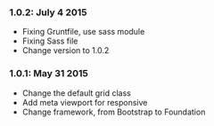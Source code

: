 ### 1.0.2: July 4 2015
* Fixing Gruntfile, use sass module
* Fixing Sass file
* Change version to 1.0.2

### 1.0.1: May 31 2015
* Change the default grid class
* Add meta viewport for responsive
* Change framework, from Bootstrap to Foundation
